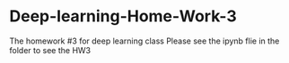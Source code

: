# Deep-learning-Home-Work-3
The homework #3 for deep learning class
Please see the ipynb flie in the folder to see the HW3
